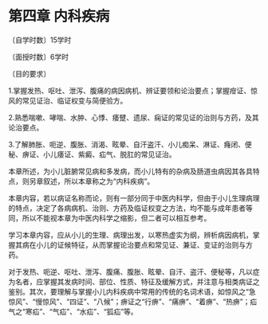# 第四章 内科疾病

〔自学时数〕15学时

〔面授时数〕6学时

〔目的要求〕

1.掌握发热、呕吐、泄泻、腹痛的病因病机、辨证要领和论治要点；掌握疳证、惊风的常见证治、临证权变与简便验方。

2.熟悉喘嗽、哮喘、水肿、心悸、痿躄、遗尿、痫证的常见证的治则与方药，及其论治要点。

3.了解肺胀、呃逆、腹胀、消渴、眩晕、自汗盗汗、小儿痴呆、淋证、癃闭、便秘、痹证、小儿痿证、紫癜、疝气、脱肛的常见证治。

本章所述，为小儿脏腑常见病和多发病，而小儿特有的杂病及肠道虫病因其各具特点，则另章叙述，所以本章称之为“内科疾病”。

本章内容，若以病证名称而论，则有一部分同于中医内科学，但由于小儿生理病理的特点，决定了各病病机、治则、方药及临证权变之方法，均不能与成年患者等同，所以不能视本章为中医内科学之缩影，但二者可以相互参考。

学习本章内容，应从小儿的生理、病理出发，以寒热虚实为纲，辨析病因病机，掌握其病在小儿的证候特征，从而掌握论治要点和常见证、兼证、变证的治则与方药。

对于发热、呃逆、呕吐、泄泻、腹痛、腹胀、眩晕、自汗、盗汗、便秘等，凡以症为名者，应掌握其发病时间、部位、性质、特征及缓解方式，并注意与相类病证之鉴别。其次，要理解与掌握小儿内科疾病中常用的传统的名词术语，如惊风之“急惊风”、“慢惊风”、“四证”、“八候”；痹证之“行痹”、“痛痹”、“着痹”、“热痹”；疝气之“寒疝”、“气疝”、“水疝”、“狐疝”等。
